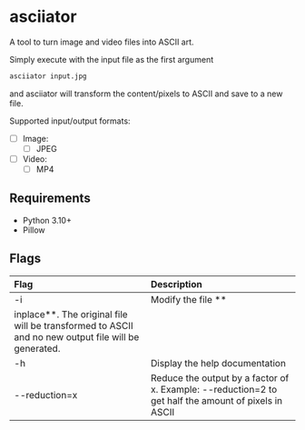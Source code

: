 # asciiator
A tool to turn image and video files into ASCII art.

Simply execute with the input file as the first argument
```sh
asciiator input.jpg
```

and asciiator will transform the content/pixels to ASCII and save to a new file.

Supported input/output formats:

- [ ] Image:
   - [ ] JPEG
- [ ] Video:
   - [ ] MP4

## Requirements

- Python 3.10+
- Pillow

## Flags

|Flag|Description|
|:---|:----------|
|-i  |Modify the file **
inplace**. The original file will be transformed to ASCII and no new output file will be generated.|
|-h  | Display the help documentation                                                                                      |
|--reduction=x|Reduce the output by a factor of x. Example: --reduction=2 to get half the amount of pixels in ASCII 